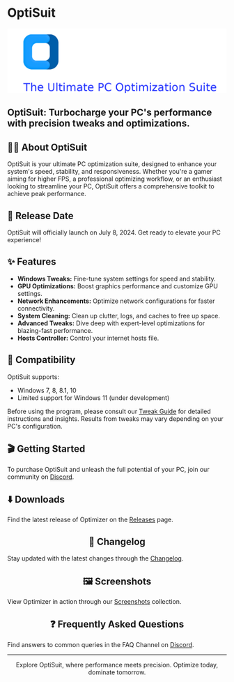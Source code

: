 # OptiSuit

![OptiSuit Logo](Images/Logo.png)

## OptiSuit: Turbocharge your PC's performance with precision tweaks and optimizations.

## 🤷‍♂️ About OptiSuit

OptiSuit is your ultimate PC optimization suite, designed to enhance your system's speed, stability, and responsiveness. Whether you're a gamer aiming for higher FPS, a professional optimizing workflow, or an enthusiast looking to streamline your PC, OptiSuit offers a comprehensive toolkit to achieve peak performance.

## 📅 Release Date

OptiSuit will officially launch on July 8, 2024. Get ready to elevate your PC experience!

## ✨ Features

- **Windows Tweaks:** Fine-tune system settings for speed and stability.
- **GPU Optimizations:** Boost graphics performance and customize GPU settings.
- **Network Enhancements:** Optimize network configurations for faster connectivity.
- **System Cleaning:** Clean up clutter, logs, and caches to free up space.
- **Advanced Tweaks:** Dive deep with expert-level optimizations for blazing-fast performance.
- **Hosts Controller:** Control your internet hosts file.

## 🧩 Compatibility

OptiSuit supports:
- Windows 7, 8, 8.1, 10
- Limited support for Windows 11 (under development)

Before using the program, please consult our [Tweak Guide](tweak-guide.md) for detailed instructions and insights. Results from tweaks may vary depending on your PC's configuration.

## 🎬 Getting Started

To purchase OptiSuit and unleash the full potential of your PC, join our community on [Discord](https://discord.gg/AVQuxh8kRD).

<h2> ⬇️ Downloads</h2> 
</center>

Find the latest release of Optimizer on the [Releases](https://github.com/0xVirtu4l/Optisuit/releases) page.

<center>

<h2> 📰 Changelog</h2> 
</center>

Stay updated with the latest changes through the [Changelog](changelog.md).

<center>
<h2>🖼️ Screenshots</h2> 
</center>

View Optimizer in action through our [Screenshots](images.md) collection.

<center>

<h2> ❓ Frequently Asked Questions</h2> 
</center>

Find answers to common queries in the FAQ Channel on [Discord](https://discord.gg/AVQuxh8kRD).

<center>


---

Explore OptiSuit, where performance meets precision. Optimize today, dominate tomorrow.
